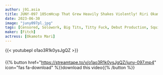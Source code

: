 ```yaml
---
author: j91.asia
title: JUNY-097 105cmHcup That Grew Heavily Shakes Violently! Riri Okamoto AV Debut
date: 2023-06-30
image: "juny097pl.jpg"
tags: [Censored, Solowork, Big Tits, Titty Fuck, Debut Production, Squirting, BBW]
maker: [Fitch]
actress: [Okamoto Mari]
---
```



{{< youtubepl o1ao3R1k0ysJgQZ >}}
###

{{% button href="https://streamtape.to/v/o1ao3R1k0ysJgQZ/juny-097.mp4" icon="fas fa-download" %}}download this video{{% /button %}}


